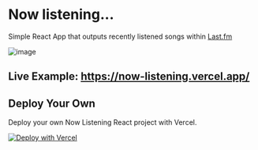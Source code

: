 # Now listening...

Simple React App that outputs recently listened songs within [Last.fm](https://www.last.fm/)

![image](https://user-images.githubusercontent.com/4550197/127505987-19ee70ae-82e6-42ea-b796-a343a85e3528.png)

## Live Example: https://now-listening.vercel.app/

## Deploy Your Own

Deploy your own Now Listening React project with Vercel.

[![Deploy with Vercel](https://vercel.com/button)](https://vercel.com/import/project?template=https://github.com/ardacetinkaya/now-listening/)



